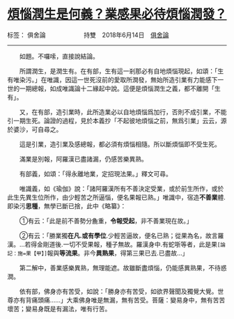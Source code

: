 ﻿# [煩惱潤生是何義？業感果必待煩惱潤發？][1]

标签： 俱舍論
　　　　　　持雙　2018年6月14日　[俱舍論](https://mp.weixin.qq.com/s/HNNfqC3dI2HMy4MXRWK-pw)

---

　　如題。不囉嗦，直接說結論。

　　所謂潤生，是潤生有。在有部，生有這一剎那必有自地煩惱現起，如頌：「生有唯染污。」在唯識，因這一世死沒前的愛取所潤發，無始所造引業有力能感下一世的一期總報，如成唯識論十二緣起中說。這便是煩惱潤生之義，都不離開「生有」。

　　又，在有部，造引業時，此所造業必以自地煩惱爲加行，否則不成引業，不能引一期生死。論證的過程，見於本義抄「不起彼地煩惱之前，無爲引業」云云，源於婆沙，可自尋之。

　　這是引業，造引業及感總報，都必須有煩惱相隨。所以斷煩惱即不受生死。

　　滿業是別報，阿羅漢已盡諸漏，仍感苦樂異熟。

　　有部義，如頌：「得永離地業，定招現法果。」釋文可尋。

　　唯識義，如《瑜伽》說：「諸阿羅漢所有不善決定受業，或於前生所作，或於此生先異生位所作，由少輕苦之所逼惱，便名果報已熟。」唯識中，宿造**不善業**體.即染污**思種**，無學已斷已捨，此中《略纂》：

　　①有云：「此是前不善勢分麁重，**令報受起**，非不善業現在故。」

　　②有云：「勝業獨**在凡.或有學位**.少輕苦逼故，便名已熟；從果為名，故言羅漢。…若得金剛道後.一切不受果報，種子無故。羅漢身中.有蛇哳等者，此是果`[論記：施=果【甲】]`報與**等流果**。非今**異熟果**，得第三果已去.已盡故…」

　　第二解中，善業感樂異熟，無理能遮。故雖斷盡煩惱，仍能感異熟果，不待惑潤。

　　依有部，佛身亦有苦受，如說：「勝身亦有苦受，如欲界聲聞及獨覺大覺。世尊亦有背痛頭痛……」大乘佛身唯是無漏，無有苦受。菩薩：變易身中，無有苦苦壞苦；變易身既是有漏法，唯有行苦。


  [1]: https://mp.weixin.qq.com/s/oFvCp5y0_SudClM9yNFIoA


